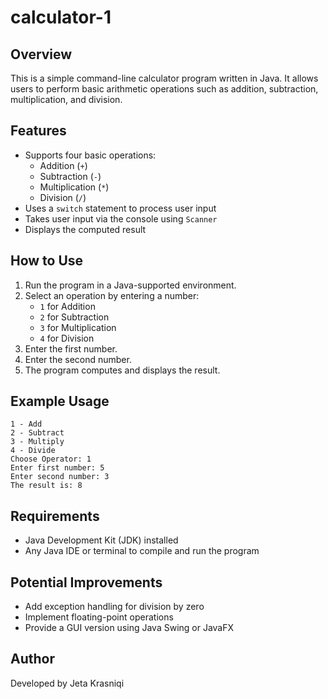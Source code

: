# calculator-1

## Overview
This is a simple command-line calculator program written in Java. It allows users to perform basic arithmetic operations such as addition, subtraction, multiplication, and division.

## Features               
- Supports four basic operations:
  - Addition (`+`)    
  - Subtraction (`-`)
  - Multiplication (`*`)
  - Division (`/`)
- Uses a `switch` statement to process user input
- Takes user input via the console using `Scanner`
- Displays the computed result

## How to Use
1. Run the program in a Java-supported environment.
2. Select an operation by entering a number:
   - `1` for Addition
   - `2` for Subtraction
   - `3` for Multiplication
   - `4` for Division
3. Enter the first number.
4. Enter the second number.
5. The program computes and displays the result.

## Example Usage
```
1 - Add
2 - Subtract
3 - Multiply
4 - Divide
Choose Operator: 1
Enter first number: 5
Enter second number: 3
The result is: 8
```

## Requirements
- Java Development Kit (JDK) installed
- Any Java IDE or terminal to compile and run the program

## Potential Improvements
- Add exception handling for division by zero
- Implement floating-point operations
- Provide a GUI version using Java Swing or JavaFX

## Author
Developed by Jeta Krasniqi



